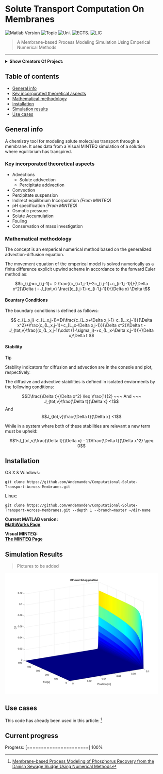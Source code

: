 # Solute Transport Computation On Membranes
![Matlab Version][matlab-image] ![Topic][topic-image] ![Uni.][AAU-image] ![ECTS.][ECTS-image] ![LIC][LIC-image]
> A Membrane-based Process Modeling Simulation Using Emperical Numerical Methods
---
<details>
  <summary><strong>Show Creators Of Project:</strong></summary

                                                       
## **Project Creators:** <br />

Axelsen, D. A. L., <br />
Galsøe, P., <br />
Hansen, J. A., <br />
Mølgaard, J. S., <br />
Rehné, A. M., <br />
Zegarra, L. K., <br />

</details>

## Table of contents
* [General info](#general-info)
* [Key incorporated theoretical aspects](#Key-incorporated-theoretical-aspects)
* [Mathematical methodology](#Mathematical-methodology)
* [Installation](#Installation)
* [Simulation results](#Simulation-results)
* [Use cases](#Use-cases)


## General info
A chemistry tool for modeling solute molecules transport through a membrane. It uses data from a Visual MINTEQ simulation of a solution where equilibrium has transpired.

### Key incorporated theoretical aspects
* Advections
  * Solute addvection
  * Percipitate addvection
* Convection
* Percipitate suspension
* Indirect equilibrium Incorporation  *(From MINTEQ)*
* pH specification  *(From MINTEQ)*
* Osmotic pressure
* Solute Accumulation
* Fouling
* Conservation of mass investigation


### Mathematical methodology
The concept is an emperical numerical method based on the generalized advection-diffusion equation.
<!-- This content will not appear in the rendered Markdown -->

The movement equation of the emperical model is solved numerically as a finite difference explicit upwind scheme in accordance to the forward Euler method as:

$$c_{i,j}=c_{i,j-1}+ D \frac{(c_{i+1,j-1}-2c_{i,j-1}+c_{i-1,j-1})}{\Delta x^2}\Delta t - J_{tot,v} \frac{(c_{i,j-1}-c_{i-1,j-1})}{\Delta x} \Delta t$$


#### Bountary Conditions
The boundary conditions is defined as follows:

$$
c_{L_x,j}-c_{L_x,j-1}=D(\frac{c_{L_x+\Delta x,j-1}-c_{L_x,j-1}}{\Delta x^2}+\frac{c_{L_x,j-1}+c_{L_x-\Delta x,j-1}}{\Delta x^2})\Delta t - J_{tot,v}\frac{(c_{L_x,j-1}\cdot (1-\sigma_i)-+c_{L_x-\Delta x,j-1})}{\Delta x}\Delta t
$$

#### Stability
> [!TIP]
> Stability indicators for diffusion and advection are in the console and plot, respectively.

The diffusive and advective stabilities is defined in isolated enviorments by the following conditions:

$$D\frac{\Delta t}{\Delta x^2} \leq \frac{1}{2}  ~~~ And ~~~  J_{tot,v}\frac{\Delta t}{\Delta x} <1$$ 
And
$$J_{tot,v}\frac{\Delta t}{\Delta x} <1$$

While in a system where both of these stabilities are relevant a new term must be upheld:

$$1-J_{tot,v}\frac{\Delta t}{\Delta x} - 2D\frac{\Delta t}{\Delta x^2} \geq 0$$


## Installation
OS X & Windows: 
```
git clone https://github.com/Andemanden/Computational-Solute-Transport-Across-Membranes.git
```
Linux:
```
git clone https://github.com/Andemanden/Computational-Solute-Transport-Across-Membranes.git --depth 1 --branch=master ~/dir-name
```
**Current MATLAB version:** <br />
**[MathWorks Page](https://se.mathworks.com/help/install/ug/install-products-with-internet-connection.html)**

**Visual MINTEQ:** <br />
**[The MINTEQ Page](https://vminteq.com/download/)**

## Simulation Results
> Pictures to be added
<!-- Pictrue is not from report -->
<img src="sim_images/General_overview.jpg" width="505" height="400">

## Use cases
This code has already been used in this article: [^1] <br />


## Current progress
Progress: [======================] 100%



[^1]: [Membrane-based Process Modeling of Phosphorus Recovery from the Danish Sewage Sludge Using Numerical Methods](https://kbdk-aub.primo.exlibrisgroup.com/permalink/45KBDK_AUB/a7me0f/alma9921650701005762)


<!-- Markdown link & img dfn's -->
[matlab-image]: https://img.shields.io/badge/LNG-MATLAB_23.2-orange
[topic-image]: https://img.shields.io/badge/Topic-Integrated_Process_Modeling-green
[AAU-image]: https://img.shields.io/badge/Uni-AAU-blue
[ECTS-image]: https://img.shields.io/badge/ECTS-15-red
[LIC-image]: https://img.shields.io/badge/LIC-CC_BY--NC--SA-brown
